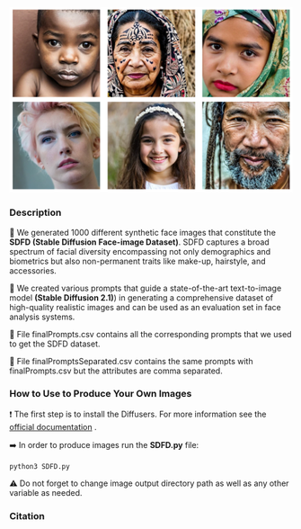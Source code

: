 ![Example images SDFD](https://github.com/gebaltso/SDFD/blob/main/examplesSDFD.png?raw=true "Example Images of SDFD")


### Description

:large_orange_diamond: We generated 1000 different synthetic face images that constitute the **SDFD (Stable Diffusion Face-image Dataset)**. SDFD captures a broad spectrum of facial diversity encompassing not only demographics and biometrics but also non-permanent traits like make-up,
hairstyle, and accessories. 

:large_orange_diamond: We created various prompts that guide a state-of-the-art text-to-image model **(Stable Diffusion 2.1)**) in generating a comprehensive dataset of high-quality realistic images and can be used as an evaluation set in face analysis systems.

:large_blue_diamond: File finalPrompts.csv contains all the corresponding prompts that we used to get the SDFD dataset.

:large_blue_diamond: File finalPromptsSeparated.csv contains the same prompts with finalPrompts.csv but the attributes are comma separated.

### How to Use to Produce Your Own Images

:exclamation: The first step is to install the Diffusers. For more information see the [official documentation](https://github.com/huggingface/diffusers) . 

:arrow_right: In order to produce images run the **SDFD.py** file:

`python3 SDFD.py`

:warning: Do not forget to change image output directory path as well as any other variable as needed.

### Citation

